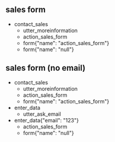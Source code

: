 ## sales form
* contact_sales
    - utter_moreinformation
    - action_sales_form
    - form{"name": "action_sales_form"}
    - form{"name": "null"}

## sales form (no email)
* contact_sales
    - utter_moreinformation
    - action_sales_form
    - form{"name": "action_sales_form"}
* enter_data
    - utter_ask_email
* enter_data{"email": "123"}
    - action_sales_form
    - form{"name": "null"}
